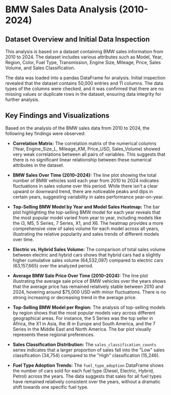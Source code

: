 # BMW Sales Data Analysis (2010-2024)

## Dataset Overview and Initial Data Inspection

This analysis is based on a dataset containing BMW sales information from 2010 to 2024. The dataset includes various attributes such as Model, Year, Region, Color, Fuel Type, Transmission, Engine Size, Mileage, Price, Sales Volume, and Sales Classification.

The data was loaded into a pandas DataFrame for analysis. Initial inspection revealed that the dataset contains 50,000 entries and 11 columns. The data types of the columns were checked, and it was confirmed that there are no missing values or duplicate rows in the dataset, ensuring data integrity for further analysis.

## Key Findings and Visualizations

Based on the analysis of the BMW sales data from 2010 to 2024, the following key findings were observed:

*   **Correlation Matrix:** The correlation matrix of the numerical columns (Year, Engine_Size_L, Mileage_KM, Price_USD, Sales_Volume) showed very weak correlations between all pairs of variables. This suggests that there is no significant linear relationship between these numerical attributes in the dataset.

*   **BMW Sales Over Time (2010–2024):** The line plot showing the total number of BMW vehicles sold each year from 2010 to 2024 indicates fluctuations in sales volume over this period. While there isn't a clear upward or downward trend, there are noticeable peaks and dips in certain years, suggesting variability in sales performance year-on-year.

*   **Top-Selling BMW Model by Year and Model Sales Heatmap:** The bar plot highlighting the top-selling BMW model for each year reveals that the most popular model varied from year to year, including models like the i3, M5, 5 Series, 7 Series, X1, and X6. The heatmap provides a more comprehensive view of sales volume for each model across all years, illustrating the relative popularity and sales trends of different models over time.

*   **Electric vs. Hybrid Sales Volume:** The comparison of total sales volume between electric and hybrid cars shows that hybrid cars had a slightly higher cumulative sales volume (64,532,097) compared to electric cars (63,157,665) over the analyzed period.

*   **Average BMW Sale Price Over Time (2010–2024):** The line plot illustrating the average sale price of BMW vehicles over the years shows that the average price has remained relatively stable between 2010 and 2024, hovering around $75,000 USD with minor fluctuations. There is no strong increasing or decreasing trend in the average price.

*   **Top-Selling BMW Model per Region:** The analysis of top-selling models by region shows that the most popular models vary across different geographical areas. For instance, the 5 Series was the top seller in Africa, the X1 in Asia, the i8 in Europe and South America, and the 7 Series in the Middle East and North America. The bar plot visually represents these regional preferences.

*   **Sales Classification Distribution:** The `sales_classification_counts` series indicates that a larger proportion of sales fall into the "Low" sales classification (34,754) compared to the "High" classification (15,246).

*   **Fuel Type Adoption Trends:** The `fuel_type_adoption` DataFrame shows the number of cars sold for each fuel type (Diesel, Electric, Hybrid, Petrol) across the years. The data suggests that sales for all fuel types have remained relatively consistent over the years, without a dramatic shift towards one specific fuel type.
